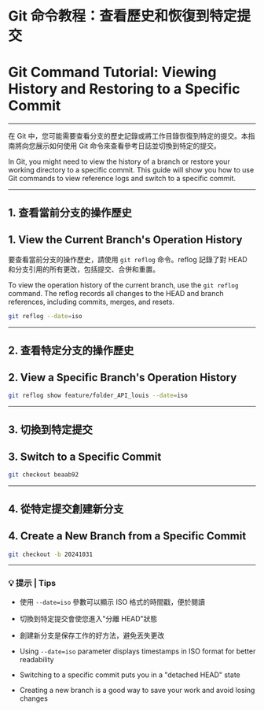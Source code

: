 # Git 命令教程：查看歷史和恢復到特定提交
# Git Command Tutorial: Viewing History and Restoring to a Specific Commit

---

在 Git 中，您可能需要查看分支的歷史記錄或將工作目錄恢復到特定的提交。本指南將向您展示如何使用 Git 命令來查看參考日誌並切換到特定的提交。

In Git, you might need to view the history of a branch or restore your working directory to a specific commit. This guide will show you how to use Git commands to view reference logs and switch to a specific commit.

---

## 1. 查看當前分支的操作歷史
## 1. View the Current Branch's Operation History

要查看當前分支的操作歷史，請使用 `git reflog` 命令。reflog 記錄了對 HEAD 和分支引用的所有更改，包括提交、合併和重置。

To view the operation history of the current branch, use the `git reflog` command. The reflog records all changes to the HEAD and branch references, including commits, merges, and resets.

```bash
git reflog --date=iso
```

---

## 2. 查看特定分支的操作歷史
## 2. View a Specific Branch's Operation History

```bash
git reflog show feature/folder_API_louis --date=iso
```

---

## 3. 切換到特定提交
## 3. Switch to a Specific Commit

```bash
git checkout beaab92
```

---

## 4. 從特定提交創建新分支
## 4. Create a New Branch from a Specific Commit

```bash
git checkout -b 20241031
```

---

### 💡 提示 | Tips

- 使用 `--date=iso` 參數可以顯示 ISO 格式的時間戳，便於閱讀
- 切換到特定提交會使您進入"分離 HEAD"狀態
- 創建新分支是保存工作的好方法，避免丟失更改

- Using `--date=iso` parameter displays timestamps in ISO format for better readability
- Switching to a specific commit puts you in a "detached HEAD" state  
- Creating a new branch is a good way to save your work and avoid losing changes